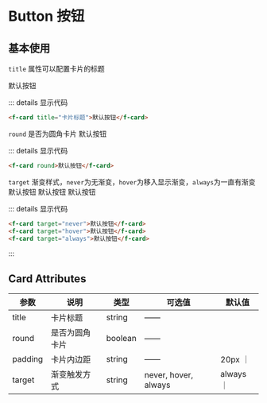# Button 按钮

## 基本使用

`title` 属性可以配置卡片的标题

<f-card title="卡片标题">默认按钮</f-card>

::: details 显示代码
```html
<f-card title="卡片标题">默认按钮</f-card>
```

`round` 是否为圆角卡片
<f-card round>默认按钮</f-card>

::: details 显示代码
```html
<f-card round>默认按钮</f-card>
```

`target` 渐变样式，`never`为无渐变，`hover`为移入显示渐变，`always`为一直有渐变
<f-card target="never">默认按钮</f-card>
<f-card target="hover">默认按钮</f-card>
<f-card target="always">默认按钮</f-card>

::: details 显示代码
```html
<f-card target="never">默认按钮</f-card>
<f-card target="hover">默认按钮</f-card>
<f-card target="always">默认按钮</f-card>
```



:::

## Card Attributes

| 参数         | 说明                                     | 类型    | 可选值                                                         | 默认值   |
| ------------ | ---------------------------------------- | ------- | -------------------------------------------------------------- | -------- |
| title         |  卡片标题                       | string | ——                                                             |       |
| round        | 是否为圆角卡片                           | boolean | ——                                                             | 
| padding        | 卡片内边距                          | string | ——                                                             |   20px  ｜
| target        | 渐变触发方式                           | string | never, hover, always                                                  |     always   ｜
